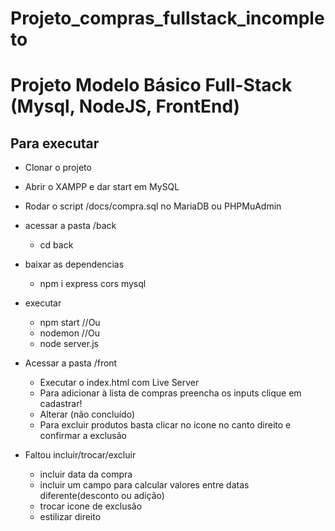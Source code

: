 # Projeto_compras_fullstack_incompleto

# Projeto Modelo Básico Full-Stack (Mysql, NodeJS, FrontEnd)
## Para executar
- Clonar o projeto
- Abrir o XAMPP e dar start em MySQL
- Rodar o script /docs/compra.sql no MariaDB ou PHPMuAdmin
- acessar a pasta /back
    - cd back
- baixar as dependencias
    - npm i express cors mysql
- executar
    - npm start //Ou
    - nodemon //Ou
    - node server.js
- Acessar a pasta /front
    - Executar o index.html com Live Server
    - Para adicionar à lista de compras preencha os inputs clique em cadastrar!
    - Alterar (não concluído)
    - Para excluir produtos basta clicar no icone no canto direito e confirmar a exclusão

 - Faltou incluir/trocar/excluir
    - incluir data da compra
    - incluir um campo para calcular valores entre datas diferente(desconto ou adição)
    - trocar icone de exclusão
    - estilizar direito
    

